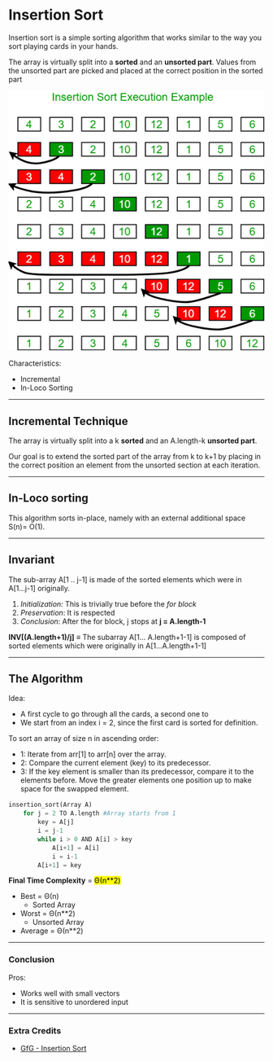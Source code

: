 # Insertion Sort
Insertion sort is a simple sorting algorithm that works similar to the way you sort playing 
cards in your hands. 

The array is virtually split into a **sorted** and an **unsorted part**. 
Values from the unsorted part are picked and placed at the correct position in the sorted part

![Insertion Sort](https://github.com/PayThePizzo/DataStrutucures-Algorithms/blob/main/Resources/insertionsort.png?raw=TRUE)

Characteristics:
* Incremental
* In-Loco Sorting

--- 

## Incremental Technique 
The array is virtually split into a  k **sorted** and an  A.length-k **unsorted part**.

Our goal is to extend the sorted part of the array from k to k+1 by placing in the correct position an element 
from the unsorted section at each iteration.

---

## In-Loco sorting
This algorithm sorts in-place, namely with an external additional space S(n)= O(1).

---

## Invariant
The sub-array A[1 .. j-1] is made of the sorted elements which were in A[1...j-1] originally.
1) _Initialization:_ This is trivially true before the *for block*
2) _Preservation_: It is respected
3) _Conclusion_: After the for block, j stops at **j = A.length-1** 

**INV[(A.length+1)/j]** ≡ The subarray A[1... A.length+1-1] is composed of sorted elements which were originally in
A[1...A.length+1-1]

---
## The Algorithm

Idea: 
* A first cycle to go through all the cards, a second one to 
* We start from an index i = 2, since the first card is sorted for definition.

To sort an array of size n in ascending order:
* 1: Iterate from arr[1] to arr[n] over the array.
* 2: Compare the current element (key) to its predecessor.
* 3: If the key element is smaller than its predecessor, compare it to the elements before. 
Move the greater elements one position up to make space for the swapped element.

```python
insertion_sort(Array A)
    for j = 2 TO A.length #Array starts from 1
        key = A[j]
        i = j-1
        while i > 0 AND A[i] > key
            A[i+1] = A[i]
            i = i-1
        A[i+1] = key
```
**Final Time Complexity** =  <mark>Θ(n**2)</mark>
* Best =  Θ(n)
  * Sorted Array
* Worst =  Θ(n**2)
  * Unsorted Array
* Average =  Θ(n**2)

---

### Conclusion
Pros: 
* Works well with small vectors 
* It is sensitive to unordered input

--- 

### Extra Credits

* [GfG - Insertion Sort](https://www.geeksforgeeks.org/insertion-sort/)